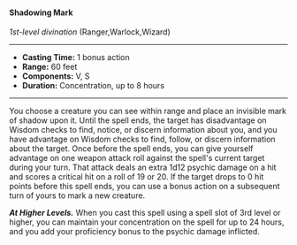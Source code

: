 #### Shadowing Mark
*1st-level divination* (Ranger,Warlock,Wizard)
___
- **Casting Time:** 1 bonus action
- **Range:** 60 feet
- **Components:** V, S
- **Duration:** Concentration, up to 8 hours
---
You choose a creature you can see within range and
place an invisible mark of shadow upon it. Until the
spell ends, the target has disadvantage on Wisdom
checks to find, notice, or discern information about
you, and you have advantage on Wisdom checks to
find, follow, or discern information about the
target. Once before the spell ends, you can give
yourself advantage on one weapon attack roll
against the spell's current target during your turn.
That attack deals an extra 1d12 psychic damage on a
hit and scores a critical hit on a roll of 19 or 20.
If the target drops to 0 hit points before this spell
ends, you can use a bonus action on a subsequent
turn of yours to mark a new creature.

***At Higher Levels.***  When you cast this spell using
a spell slot of 3rd level or higher, you can maintain
your concentration on the spell for up to 24 hours,
and you add your proficiency bonus to the psychic
damage inflicted.
